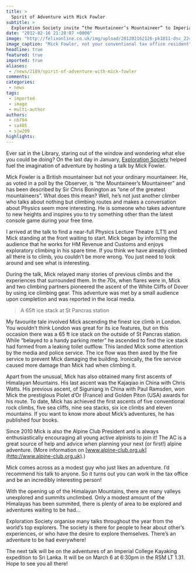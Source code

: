 ```yaml
---
title: >
  Spirit of Adventure with Mick Fowler
subtitle: >
  Exploration Society invite “the Mountaineer’s Mountaineer” to Imperial College
date: "2012-02-16 21:28:07 +0000"
image: "http://felixonline.co.uk/img/upload/201202162126-pk1811-dsc_2242.jpg"
image_caption: "Mick Fowler, not your conventional tax office resident"
headline: true
featured: true
imported: true
aliases:
 - /news/2189/spirit-of-adventure-with-mick-fowler
comments:
categories:
 - news
tags:
 - imported
 - image
 - multi-author
authors:
 - nb704
 - sa405
 - sjw209
highlights:
---
```


Ever sat in the Library, staring out of the window and wondering what else you could be doing? On the last day in January, [Exploration Society](http://www.union.ic.ac.uk/rcc/exploration/) helped fuel the imagination of adventure by hosting a talk by Mick Fowler.

Mick Fowler is a British mountaineer but not your ordinary mountaineer. He, as voted in a poll by the Observer, is “the Mountaineer’s Mountaineer” and has been described by Sir Chris Bonington as “one of the greatest mountaineers”. What does this mean? Well, he’s not just another climber who talks about nothing but climbing routes and makes a conversation about Physics seem more interesting. He is someone who takes adventure to new heights and inspires you to try something other than the latest console game during your free time.

I arrived at the talk to find a near-full Physics Lecture Theatre (LT1) and Mick standing at the front waiting to start. Mick began by informing the audience that he works for HM Revenue and Customs and enjoys exploratory climbing in his spare time. If you think we have already climbed all there is to climb, you couldn’t be more wrong. You just need to look around and see what is interesting.

During the talk, Mick relayed many stories of previous climbs and the experiences that surrounded them. In the 70s, when flares were in, Mick and two climbing partners pioneered the ascent of the White Cliffs of Dover by using ice climbing gear. This adventure was met by a small audience upon completion and was reported in the local media.

> A 65ft ice stack at St Pancras station

My favourite tale involved Mick ascending the finest ice climb in London. You wouldn’t think London was great for its ice features, but on this occasion there was a 65 ft ice stack on the outside of St Pancras station. While “belayed to a handy parking meter” he ascended to find the ice stack had formed from a leaking toilet outflow. This landed Mick some attention by the media and police service. The ice flow was then axed by the fire service to prevent Mick damaging the building. Ironically, the fire service caused more damage than Mick had when climbing it.

Apart from the unusual, Mick has also obtained many first ascents of Himalayan Mountains. His last ascent was the Kajaqiao in China with Chris Watts. His previous ascent, of Siguniang in China with Paul Ramsden, won Mick the prestigious Piolet d’Or (France) and Golden Piton (USA) awards for his route. To date, Mick has achieved the first ascents of five conventional rock climbs, five sea cliffs, nine sea stacks, six ice climbs and eleven mountains. If you want to know more about Mick’s adventures, he has published four books.

Since 2010 Mick is also the Alpine Club President and is always enthusiastically encouraging all young active alpinists to join it! The AC is a great source of help and advice when planning your next (or first!) alpine adventure. (More information on [www.alpine-club.org.uk](http://www.alpine-club.org.uk).)

Mick comes across as a modest guy who just likes an adventure. I’d recommend his talk to anyone. So it turns out you can work in the tax office and be an incredibly interesting person!

With the opening up of the Himalayan Mountains, there are many valleys unexplored and summits unclimbed. Only a modest amount of the Himalayas has been summited, there is plenty of area to be explored and adventures waiting to be had...

Exploration Society organise many talks throughout the year from the world’s top explorers. The society is there for people to hear about other’s experiences, or who have the desire to explore themselves.
 There’s an adventure to be had everywhere!

The next talk will be on the adventures of an Imperial College Kayaking expedition to Sri Lanka. It will be on March 6 at 6:30pm in the RSM LT 1.31. Hope to see you all there!
